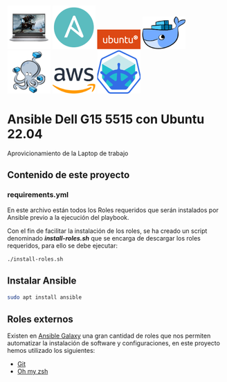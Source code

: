 <img src="images/dell-g15-5515-ryzen-edition.png" width="100px" alt="Dell G15 5515 Ryzen">
<img src="images/ansible-logo.png" width="100px">
<img src="images/ubuntu-logo14.png" width="100px">
<img src="images/docker.png" width="100px">
<img src="images/docker-compose-logo.png" width="100px">
<img src="images/Amazon_Web_Services_Logo.png" width="100px">
<img src="images/minikube-logo-mini.png" width="100px">

# Ansible Dell G15 5515 con Ubuntu 22.04

Aprovicionamiento de la Laptop de trabajo

## Contenido de este proyecto

### requirements.yml
En este archivo están todos los Roles requeridos que serán instalados por Ansible previo a la ejecución del playbook.

Con el fin de facilitar la instalación de los roles, se ha creado un script denominado ***install-roles.sh*** que se encarga de descargar los roles requeridos, para ello se debe ejecutar:

~~~sh
./install-roles.sh
~~~

## Instalar Ansible

~~~sh
sudo apt install ansible
~~~

## Roles externos

Existen en [Ansible Galaxy][ansible galaxy] una gran cantidad de roles que nos permiten automatizar la instalación de software y configuraciones, en este proyecto hemos utilizado los siguientes:

* [Git](https://galaxy.ansible.com/geerlingguy/git)
* [Oh my zsh](https://galaxy.ansible.com/gantsign/oh-my-zsh)

[ansible galaxy]:https://galaxy.ansible.com/
